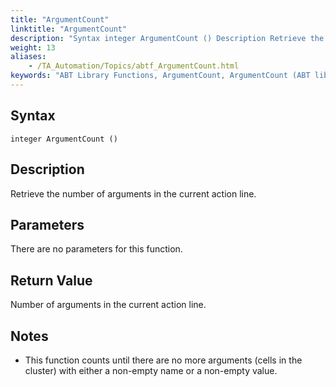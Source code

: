 ```yaml
--- 
title: "ArgumentCount"
linktitle: "ArgumentCount"
description: "Syntax integer ArgumentCount () Description Retrieve the number of arguments in the current action line. Parameters There are no parameters for this function. Return Value Number of arguments in the ..."
weight: 13
aliases: 
    - /TA_Automation/Topics/abtf_ArgumentCount.html
keywords: "ABT Library Functions, ArgumentCount, ArgumentCount (ABT library function)"
---
```


## Syntax

`integer ArgumentCount ()`

## Description

Retrieve the number of arguments in the current action line.

## Parameters

There are no parameters for this function.

## Return Value

Number of arguments in the current action line.

## Notes

-   This function counts until there are no more arguments \(cells in the cluster\) with either a non-empty name or a non-empty value.




